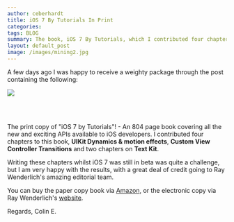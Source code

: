 ```yaml
---
author: ceberhardt
title: iOS 7 By Tutorials In Print
categories: 
tags: BLOG
summary: The book, iOS 7 By Tutorials, which I contributed four chapters to, is now in print.
layout: default_post
image: /images/mining2.jpg
---
```


A few days ago I was happy to receive a weighty package through the post containing the following:

<img src="{{ site.baseurl }}/ceberhardt/assets/iOS7ByTutorials.jpg"></img>

<br/>
<br/>

The print copy of "iOS 7 by Tutorials"! - An 804 page book covering all the new and exciting APIs available to iOS developers. I contributed four chapters to this book, **UIKit Dynamics & motion effects**, **Custom View Controller Transitions** and two chapters on **Text Kit**.

Writing these chapters whilst iOS 7 was still in beta was quite a challenge, but I am very happy with the results, with a great deal of credit going to Ray Wenderlich's amazing editorial team.

You can buy the paper copy book via <a href="http://www.amazon.co.uk/iOS-By-Tutorials-Christine-Abernathy/dp/0989675106">Amazon</a>, or the electronic copy via Ray Wenderlich's <a href="http://www.raywenderlich.com/store/ios-7-by-tutorials">website</a>.

Regards, Colin E.




